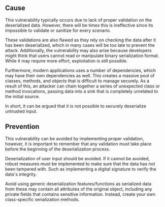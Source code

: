 ## Cause
This vulnerability typically occurs due to lack of proper validation on the deserialized data. However, there will be times this is ineffective since its impossible to validate or sanitize for every scenario.

These validations are also flawed as they rely on checking the data after it has been deserialized, which in many cases will be too late to prevent the attack. Additionally, the vulnerability may also arise because developers might think that users cannot read or manipulate binary serialization format. While it may require more effort, exploitation is still possible.

Furthermore, modern applications uses a number of dependencies, which may have their own dependencies as well. This creates a massive pool of classes, methods, and objects that is difficult to manage securely. As a result of this, an attacker can chain together a series of unexpected class or method invocations, passing data into a sink that is completely unrelated to the initial source.

In short, it can be argued that it is not possible to securely deserialize untrusted input.
## Prevention
This vulnerability can be avoided by implementing proper validation, however, it is important to remember that any validation must take place before the beginning of the deserialization process.

Deserialization of user input should be avoided. If it cannot be avoided, robust measures must be implemented to make sure that the data has not been tampered with. Such as implementing a digital signature to verify the data's integrity.

Avoid using generic deserialization features/functions as serialized data from these may contain all attributes of the original object, including any private fields that contains sensitive information. Instead, create your own class-specific serialization methods.